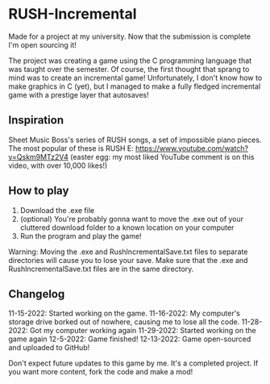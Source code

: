 # RUSH-Incremental
Made for a project at my university. Now that the submission is complete I'm open sourcing it!

The project was creating a game using the C programming language that was taught over the semester. Of course, the first thought that sprang to mind was to create an incremental game! Unfortunately, I don't know how to make graphics in C (yet), but I managed to make a fully fledged incremental game with a prestige layer that autosaves!

## Inspiration
Sheet Music Boss's series of RUSH songs, a set of impossible piano pieces. The most popular of these is RUSH E: https://www.youtube.com/watch?v=Qskm9MTz2V4 (easter egg: my most liked YouTube comment is on this video, with over 10,000 likes!)

## How to play
1. Download the .exe file
2. (optional) You're probably gonna want to move the .exe out of your cluttered download folder to a known location on your computer
3. Run the program and play the game!

Warning: Moving the .exe and RushIncrementalSave.txt files to separate directories will cause you to lose your save. Make sure that the .exe and RushIncrementalSave.txt files are in the same directory.

## Changelog
11-15-2022: Started working on the game.
11-16-2022: My computer's storage drive borked out of nowhere, causing me to lose all the code.
11-28-2022: Got my computer working again
11-29-2022: Started working on the game again
12-5-2022: Game finished!
12-13-2022: Game open-sourced and uploaded to GitHub!

Don't expect future updates to this game by me. It's a completed project. If you want more content, fork the code and make a mod!
